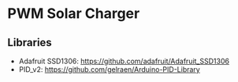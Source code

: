 # PWM Solar Charger

## Libraries
* Adafruit SSD1306: https://github.com/adafruit/Adafruit_SSD1306
* PID_v2: https://github.com/gelraen/Arduino-PID-Library
